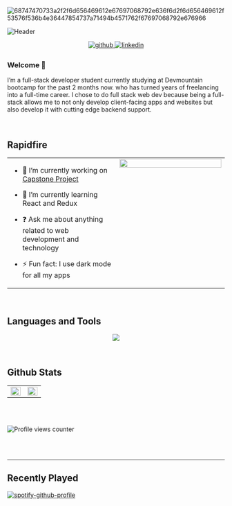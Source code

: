 
![68747470733a2f2f6d656469612e67697068792e636f6d2f6d656469612f53576f536b4e36447854737a71494b4571762f67697068792e676966](https://user-images.githubusercontent.com/97458251/170836751-6bd1cb0a-c548-4522-9de7-d41bc7947b3c.gif)
  
![Header](https://user-images.githubusercontent.com/97458251/170835814-ee1ef672-c0fa-4438-b0fa-cc44455079fb.png)
  
  



<!-- ## <div align="center">Hey 👋🏼,  I'm Duval Barrett </div>   -->
  

<div align="center">
<a href="https://github.com/duvalbarrett" target="_blank">
<img src=https://img.shields.io/badge/github-%2324292e.svg?&style=for-the-badge&logo=github&logoColor=white alt=github style="margin-bottom: 5px;" />
</a>
<a href="https://linkedin.com/in/duval-b-349619231" target="_blank">
<img src=https://img.shields.io/badge/linkedin-%231E77B5.svg?&style=for-the-badge&logo=linkedin&logoColor=white alt=linkedin style="margin-bottom: 5px;" />
</a>  
</div>  
  



### Welcome 👾  
I’m a full-stack developer student currently studying at Devmountain bootcamp for the past 2 months now. who has turned years of freelancing into a full-time career. I chose to do full stack web dev because being a full-stack allows me to not only develop client-facing apps and websites but also develop it with cutting edge backend support.  
  

<br/>  


## Rapidfire  
<table><tr><td valign="top" width="50%">

- 🔭 I’m currently working on [Capstone Project](https://github.com/duvalbarrett/capstone-project)  
  

- 🌱 I’m currently learning React and Redux  
  

- ❓ Ask me about anything related to web development and technology  
  

- ⚡ Fun fact: I use dark mode for all my apps  


</td><td valign="top" width="50%">

<div align="center">
<img src="https://rishavanand.github.io/static/images/greetings.gif" align="center" style="width: 100%" />
</div>  


</td></tr></table>  

<br/>  


## Languages and Tools  
<p align="center">
  <a href="https://skillicons.dev">
    <img src="https://skillicons.dev/icons?i=js,html,css,express,bootstrap,figma,git,github,heroku,nodejs,postgres,react,redux,stackoverflow,vscode,linkedin)](https://skillicons.dev" />
  </a>
</p>





<!-- <div align="center">  
<img style="margin: 10px" src="https://profilinator.rishav.dev/skills-assets/react-original-wordmark.svg" alt="React" height="25" />  
<img style="margin: 10px" src="https://profilinator.rishav.dev/skills-assets/bootstrap-plain.svg" alt="Bootstrap" height="25" />  
<img style="margin: 10px" src="https://profilinator.rishav.dev/skills-assets/css3-original-wordmark.svg" alt="CSS3" height="25" />  
<img style="margin: 10px" src="https://profilinator.rishav.dev/skills-assets/html5-original-wordmark.svg" alt="HTML5" height="25" />  
<img style="margin: 10px" src="https://profilinator.rishav.dev/skills-assets/javascript-original.svg" alt="JavaScript" height="25" />  
<img style="margin: 10px" src="https://profilinator.rishav.dev/skills-assets/typescript-original.svg" alt="TypeScript" height="25" />  
<img style="margin: 10px" src="https://profilinator.rishav.dev/skills-assets/php-original.svg" alt="PHP" height="25" />  
<img style="margin: 10px" src="https://profilinator.rishav.dev/skills-assets/express-original-wordmark.svg" alt="Express.js" height="25" />  
<img style="margin: 10px" src="https://profilinator.rishav.dev/skills-assets/git-scm-icon.svg" alt="Git" height="25" />  
<img style="margin: 10px" src="https://profilinator.rishav.dev/skills-assets/wordpress.png" alt="WordPress" height="25" />  
<img style="margin: 10px" src="https://profilinator.rishav.dev/skills-assets/nodejs-original-wordmark.svg" alt="Node.js" height="25" />  
<img style="margin: 10px" src="https://profilinator.rishav.dev/skills-assets/photoshop-plain.svg" alt="Photoshop" height="25" />  
<img style="margin: 10px" src="https://profilinator.rishav.dev/skills-assets/postgresql-original-wordmark.svg" alt="PostgreSQL" height="25" />  
<img style="margin: 10px" src="https://profilinator.rishav.dev/skills-assets/linux-original.svg" alt="Linux" height="25" />  
<img style="margin: 10px" src="https://profilinator.rishav.dev/skills-assets/figma-icon.svg" alt="Figma" height="25" />  
<img style="margin: 10px" src="https://profilinator.rishav.dev/skills-assets/redux-original.svg" alt="Redux" height="25" />  
</div>  
 -->
<br/>  


## Github Stats  
<table><tr><td valign="top" width="50%">

<img src="https://github-readme-stats.vercel.app/api?username=duvalbarrett&show_icons=true&count_private=true&hide_border=true" align="left" style="width: 100%" />

</td><td valign="top" width="50%">

<img src="https://github-readme-stats.vercel.app/api/top-langs/?username=duvalbarrett&hide_border=true&layout=compact" align="left" style="width: 100%" />

</td></tr></table>  

<br/>  

  

<br/>  

![Profile views counter](https://komarev.com/ghpvc/?username=duvalbarrett&&style=flat-square)  
  

<br/>  


<br />

----
<div align="center"><a href="https://profilinator.rishav.dev/" target="_blank"></a></div>

## Recently Played
[![spotify-github-profile](https://spotify-github-profile.vercel.app/api/view?uid=dstylz&cover_image=true&theme=novatorem&bar_color=53b14f&bar_color_cover=true)](https://spotify-github-profile.vercel.app/api/view?uid=dstylz&redirect=true)
